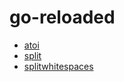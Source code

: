 # go-reloaded

-   [atoi](docs/atoi.md)
-   [split](docs/split.md)
-   [splitwhitespaces](docs/splitwhitespaces.md)
